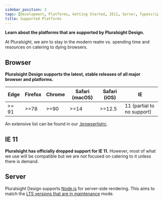 ```yaml
---
sidebar_position: 3
tags: [Development, Platforms, Getting Started, IE11, Server, Typescript]
title: Supported Platforms
---
```


<strong>
  <p className="page-subheadline" markdown="1">
    Learn about the platforms that are supported by Pluralsight Design.
  </p>
</strong>

At Pluralsight, we aim to stay in the modern realm vs. spending time and resources on catering to dying browsers.

## Browser

**Pluralsight Design supports the latest, stable releases of all major browser and platforms.**

| Edge  | Firefox | Chrome | Safari (macOS) | Safari (iOS) | IE                         |
| ----- | ------- | ------ | -------------- | ------------ | -------------------------- |
| >= 91 | >=78    | >=90   | >=14           | >=12.5       | 11 (partial to no support) |

An extensive list can be found in our [.browserlistrc](https://github.com/pluralsight/tva/blob/main/.browserslistrc).

## IE 11

**Pluralsight has officially dropped support for IE 11.** However, most of what we use will be compatible but we are not focused on catering to it unless there is demand.

## Server

Pluralsight Design supports [Node.js](https://github.com/nodejs/node) for server-side rendering. This aims to match the [LTS versions that are in maintenance](https://github.com/nodejs/Release#release-schedule) mode.
